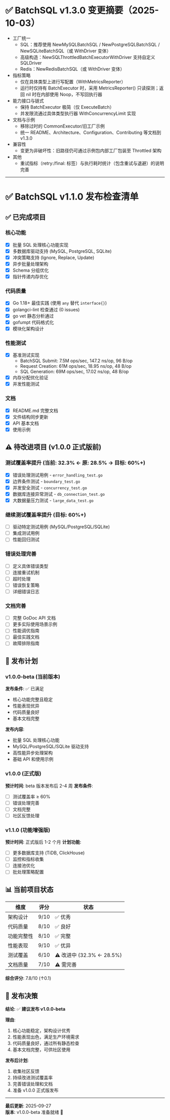 # ✅ BatchSQL v1.3.0 变更摘要（2025-10-03）

- 工厂统一
  - SQL：推荐使用 NewMySQLBatchSQL / NewPostgreSQLBatchSQL / NewSQLiteBatchSQL（或 WithDriver 变体）
  - 高级构造：NewSQLThrottledBatchExecutorWithDriver 支持自定义 SQLDriver
  - Redis：NewRedisBatchSQL（或 WithDriver 变体）
- 指标策略
  - 仅在具体类型上进行写配置（WithMetricsReporter）
  - 运行时仅持有 BatchExecutor 时，采用 MetricsReporter() 只读探测；返回 nil 时在内部使用 Noop，不写回执行器
- 能力接口与链式
  - 保持 BatchExecutor 极简（仅 ExecuteBatch）
  - 并发限流通过具体类型执行器 WithConcurrencyLimit 实现
- 文档与示例
  - 移除过时的 CommonExecutor/旧工厂示例
  - 统一 README、Architecture、Configuration、Contributing 等文档到 v1.3.0
- 兼容性
  - 变更为非破坏性：旧路径仍可通过示例包内部工厂包装至 Throttled 架构
- 其他
  - 重试指标（retry:/final: 标签）与执行耗时统计（包含重试与退避）的说明完善

---
# ✅ BatchSQL v1.1.0 发布检查清单

## ✅ 已完成项目

### 核心功能
- [x] 批量 SQL 处理核心功能实现
- [x] 多数据库驱动支持 (MySQL, PostgreSQL, SQLite)
- [x] 冲突策略支持 (Ignore, Replace, Update)
- [x] 异步批量处理架构
- [x] Schema 分组优化
- [x] 指针传递内存优化

### 代码质量
- [x] Go 1.18+ 最佳实践 (使用 `any` 替代 `interface{}`)
- [x] golangci-lint 检查通过 (0 issues)
- [x] go vet 静态分析通过
- [x] gofumpt 代码格式化
- [x] 模块化架构设计

### 性能测试
- [x] 基准测试实现
  - BatchSQL Submit: 7.5M ops/sec, 147.2 ns/op, 96 B/op
  - Request Creation: 61M ops/sec, 18.95 ns/op, 48 B/op
  - SQL Generation: 69M ops/sec, 17.02 ns/op, 48 B/op
- [x] 内存分配优化验证
- [x] 并发性能测试

### 文档
- [x] README.md 完整文档
- [x] 文件结构同步更新
- [x] API 基本文档
- [x] 使用示例

## ⚠️ 待改进项目 (v1.0.0 正式版前)

### 测试覆盖率提升 (当前: 32.3% ← 原: 28.5% → 目标: 60%+)
- [x] 错误处理测试用例 - `error_handling_test.go`
- [x] 边界条件测试 - `boundary_test.go`  
- [x] 并发安全测试 - `concurrency_test.go`
- [x] 数据库连接异常测试 - `db_connection_test.go`
- [x] 大数据量压力测试 - `large_data_test.go`

### 继续测试覆盖率提升 (目标: 60%+)
- [ ] 驱动特定测试用例 (MySQL/PostgreSQL/SQLite)
- [ ] 集成测试用例
- [ ] 性能回归测试

### 错误处理完善
- [ ] 定义具体错误类型
- [ ] 连接重试机制
- [ ] 超时处理
- [ ] 错误恢复策略
- [ ] 详细错误日志

### 文档完善
- [ ] 完整 GoDoc API 文档
- [ ] 更多实际使用场景示例
- [ ] 性能调优指南
- [ ] 最佳实践文档
- [ ] 故障排除指南

## 🎯 发布计划

### v1.0.0-beta (当前版本)
**发布条件**: ✅ 已满足
- 核心功能完整且稳定
- 性能表现优异
- 代码质量良好
- 基本文档完整

**发布内容**:
- 批量 SQL 处理核心功能
- MySQL/PostgreSQL/SQLite 驱动支持
- 高性能异步处理架构
- 基础 API 和使用示例

### v1.0.0 (正式版)
**预计时间**: beta 版本发布后 2-4 周
**发布条件**:
- [ ] 测试覆盖率 ≥ 60%
- [ ] 错误处理完善
- [ ] 文档完整
- [ ] 社区反馈处理

### v1.1.0 (功能增强版)
**预计时间**: 正式版后 1-2 个月
**计划功能**:
- [ ] 更多数据库支持 (TiDB, ClickHouse)
- [ ] 监控和指标收集
- [ ] 连接池优化
- [ ] 批处理策略配置

## 📊 当前项目状态

| 维度 | 评分 | 状态 |
|------|------|------|
| 架构设计 | 9/10 | ✅ 优秀 |
| 代码质量 | 8/10 | ✅ 良好 |
| 功能完整性 | 8/10 | ✅ 完整 |
| 性能表现 | 9/10 | ✅ 优异 |
| 测试覆盖 | 6/10 | ⚠️ 改进中 (32.3% ← 28.5%) |
| 文档质量 | 7/10 | ⚠️ 需完善 |

**综合评分**: 7.8/10 (↑0.1)

## 🚀 发布决策

**结论**: ✅ **建议发布 v1.0.0-beta**

**理由**:
1. 核心功能稳定，架构设计优秀
2. 性能表现出色，满足生产环境需求
3. 代码质量良好，通过所有静态检查
4. 基本文档完整，可供社区使用

**发布后计划**:
1. 收集社区反馈
2. 持续改进测试覆盖率
3. 完善错误处理和文档
4. 准备 v1.0.0 正式版发布

---

**最后更新**: 2025-09-27  
**版本**: v1.0.0-beta 准备就绪 🎉
